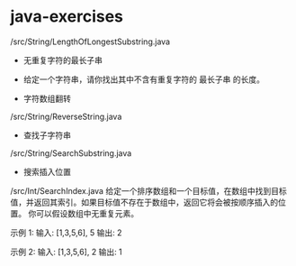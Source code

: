 # java-exercises

/src/String/LengthOfLongestSubstring.java
 * 无重复字符的最长子串
 * 给定一个字符串，请你找出其中不含有重复字符的 最长子串 的长度。

  * 字符数组翻转

/src/String/ReverseString.java


  * 查找子字符串
  
 /src/String/SearchSubstring.java 
 
  * 搜索插入位置
  
/src/Int/SearchIndex.java
给定一个排序数组和一个目标值，在数组中找到目标值，并返回其索引。如果目标值不存在于数组中，返回它将会被按顺序插入的位置。
你可以假设数组中无重复元素。

示例 1:
输入: [1,3,5,6], 5
输出: 2

示例 2:
输入: [1,3,5,6], 2
输出: 1
